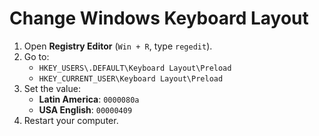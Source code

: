 # Change Windows Keyboard Layout

1. Open **Registry Editor** (`Win + R`, type `regedit`).
2. Go to:
   - `HKEY_USERS\.DEFAULT\Keyboard Layout\Preload`
   - `HKEY_CURRENT_USER\Keyboard Layout\Preload`
3. Set the value:
   - **Latin America**: `0000080a`
   - **USA English**: `00000409`
4. Restart your computer.
